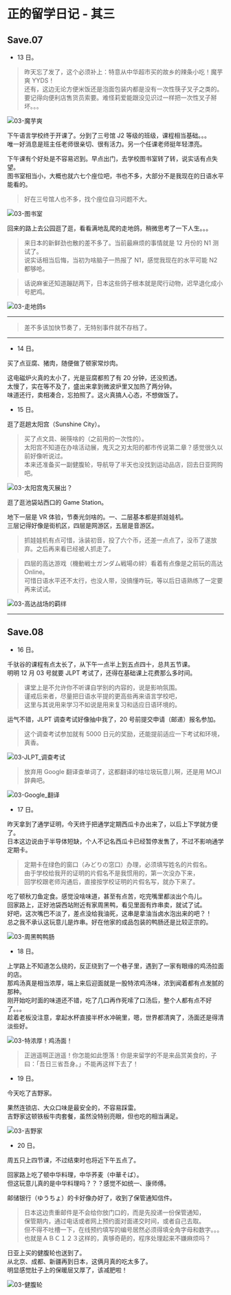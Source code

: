 # 正的留学日记 - 其三

## Save.07

- 13 日。

> 昨天忘了发了，这个必须补上：特意从中华超市买的故乡的辣条小吃！魔芋爽 YYDS！  
> 还有，这边无论方便米饭还是泡面包装内都是没有一次性筷子叉子之类的。  
> 要记得向便利店售货员索要。难怪莉爱能跟没见识过一样把一次性叉子掰坏。。。

![03-魔芋爽](./images/03-魔芋爽.jpg)

下午语言学校终于开课了。分到了三号馆 J2 等级的班级，课程相当基础。。。  
唯一好消息是班主任老师很亲切、很有活力。另一个任课老师挺年轻漂亮。

下午课有个好处是不容易迟到。早点出门，去学校图书室转了转，说实话有点失望。  
图书室相当小，大概也就六七个座位吧，书也不多，大部分不是我现在的日语水平能看的。

> 好在三号馆人也不多，找个座位自习问题不大。

![03-图书室](./images/03-图书室.jpg)

回来的路上去公园逛了逛，看看满地乱爬的走地鸽，稍微思考了一下人生。。。

> 来日本的新鲜劲也散的差不多了。当前最麻烦的事情就是 12 月份的 N1 测试了。  
> 说实话相当后悔，当初为啥脑子一热报了 N1，感觉我现在的水平可能 N2 都够呛。  

> 话说麻雀还知道蹦跶两下，日本这些鸽子根本就是爬行动物，迟早退化成小号肥鸡。

![03-走地鸽s](./images/03-走地鸽s.jpg)

---

> 差不多该加快节奏了，无特别事件就不存档了。

---

- 14 日。

买了点豆腐、猪肉，随便做了顿家常炒肉。

这电磁炉火真的太小了，光是豆腐都煎了有 20 分钟，还没煎透。  
太慢了，实在等不及了，盛出来拿到微波炉里又加热了两分钟。  
味道还行，卖相凑合，忘拍照了。这火真搞人心态，不想做饭了。

- 15 日。

逛了逛趟太阳宫（Sunshine City）。

> 买了点文具、碗筷啥的（之前用的一次性的）。  
> 太阳宫不知道在办啥活动展，鬼灭之刃太阳的都市传说第二章？感觉很久以前好像听说过。  
> 本来还准备买一副健腹轮，导航导了半天也没找到运动品店，回去日亚网购吧。

![03-太阳宫鬼灭展出？](./images/03-太阳宫鬼灭展出？.jpg)

逛了逛池袋站西口的 Game Station。

地下一层是 VR 体验，节奏光剑啥的。一、二层基本都是抓娃娃机。  
三层记得好像是街机区，四层是网游区，五层是音游区。

> 抓娃娃机有点可惜，泳装初音，投了六个币，还差一点点了，没币了遂放弃。之后再来看已经被人抓走了。

> 四层的高达游戏（機動戦士ガンダム戦場の絆）看着有点像是之前玩的高达 Online。  
> 可惜日语水平还不太行，也没人带，没搞懂咋玩，等以后日语熟练了一定要再来试试。

![03-高达战场的羁绊](./images/03-高达战场的羁绊.jpg)

---

## Save.08

- 16 日。

千驮谷的课程有点太长了，从下午一点半上到五点四十，总共五节课。  
明明 12 月 03 号就要 JLPT 考试了，还得在基础课上花费那么多时间。

> 课堂上是不允许你不听课自学别的内容的，说是影响氛围。  
> 谨戒后来者，尽量把日语水平提的更高些再来语言学校吧，  
> 这里与其说用来学习不如说是用来复习和适应日语环境的。

运气不错，JLPT 调查考试好像抽中我了，20 号前提交申请（邮递）报名参加。

> 这个调查考试参加就有 5000 日元的奖励，还能提前适应一下考试和环境，真香。

![03-JLPT_调查考试](./images/03-JLPT_调查考试.jpg)

> 放弃用 Google 翻译查单词了，这都翻译的啥垃圾玩意儿啊，还是用 MOJI 辞典吧。

![03-Google_翻译](./images/03-Google_翻译.jpg)

- 17 日。

昨天拿到了通学证明，今天终于把通学定期西瓜卡办出来了，以后上下学就方便了。  
日本这边说由于半导体短缺，个人不记名西瓜卡已经暂停发售了，不过不影响通学定期卡。

> 定期卡在绿色的窗口（みどりの窓口）办理，必须填写姓名的片假名。  
> 由于学校给我开的证明的片假名不是我惯用的，第一次没办下来，  
> 回学校跟老师沟通后，直接按学校证明的片假名写，就办下来了。

吃了顿秋刀鱼定食。感觉没啥味道，甚至有点苦，吃完嘴里都淡出个鸟儿。  
回家路上，正好池袋西站附近有家周黑鸭，看见里面有炸串卖，就试了试。  
好吧，这次嘴巴不淡了，差点没给我油死，这串是拿油当卤水泡出来的吧？！  
总之我不承认这玩意儿是炸串。好在他家的成品包装的鸭肠还是比较正宗的。

![03-周黑鸭鸭肠](./images/03-周黑鸭鸭肠.jpg)

- 18 日。

上学路上不知道怎么绕的，反正绕到了一个巷子里，遇到了一家有眼缘的鸡汤拉面的店。  
那鸡汤真是相当浓厚，端上来后迎面就是一股特浓鸡汤味，浓到闻着都有点发腻的那种。  
刚开始吃时面的味道还不错，吃了几口再作死嗦了口汤后，整个人都有点不好了。。。  
趁着老板没注意，拿起水杯直接半杯水冲碗里，嗯，世界都清爽了，汤面还是得清淡些好。

![03-特浓厚！鸡汤面！](./images/03-特浓厚！鸡汤面！.jpg)

> 正逍遥啊正逍遥！你怎能如此堕落！你是来留学的不是来品赏美食的，子曰：「吾日三省吾身。」不能再这样下去了！

- 19 日。

今天吃了吉野家。

果然连锁店、大众口味是最安全的，不容易踩雷。  
吉野家这顿铁板牛肉套餐，虽然没特别亮眼，但也吃的相当满足。

![03-吉野家](./images/03-吉野家.jpg)

- 20 日。

周五只上四节课，不过结束时也将近下午五点了。

回家路上吃了顿中华料理，中华荞麦（中華そば）。  
但这玩意儿真的是中华料理吗？？？感觉不如统一、康师傅。

邮储银行（ゆうちょ）的卡好像办好了，收到了保管通知信件。  

> 日本这边贵重邮件是不会给你放门口的，而是先投递一份保管通知，  
> 保管期内，通过电话或者网上预约面对面递交时间，或者自己去取。  
> 但不得不吐槽一下，在线预约填写的编号居然必须得填全角字母和数字。。。  
> 也就是ＡＢＣ１２３这样的，真够奇葩的，程序处理起来不嫌麻烦吗？

日亚上买的健腹轮也送到了。  
从北京、成都、新疆再到日本，这俩月真的吃太多了。  
明显感觉肚子上的保暖层又厚了，该减肥啦！

![03-健腹轮](./images/03-健腹轮.jpg)
